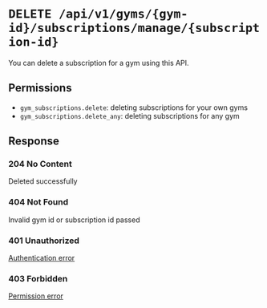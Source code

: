 # `DELETE /api/v1/gyms/{gym-id}/subscriptions/manage/{subscription-id}`
You can delete a subscription for a gym using this API.


## Permissions

- `gym_subscriptions.delete`: deleting subscriptions for your own gyms
- `gym_subscriptions.delete_any`: deleting subscriptions for any gym

## Response

### 204 No Content
 Deleted successfully

### 404 Not Found
 Invalid gym id or subscription id passed

### 401 Unauthorized
[Authentication error](../../../_globals/authentication-errors.md)

### 403 Forbidden
[Permission error](../../../_globals/permission-errors.md)

